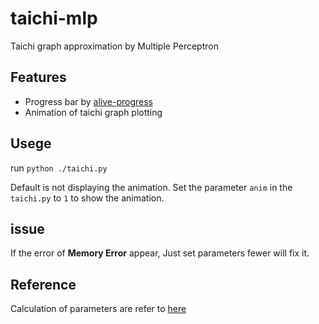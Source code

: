 # taichi-mlp
Taichi  graph approximation by Multiple Perceptron

## Features
* Progress bar by [alive-progress](https://github.com/rsalmei/alive-progress)
* Animation of taichi graph plotting

## Usege

run `python ./taichi.py`

Default is not displaying the animation.
Set the parameter `anim` in the `taichi.py` to `1` to show the animation.

## issue

If the error of **Memory Error** appear,
Just set parameters fewer will fix it.

## Reference

Calculation of parameters are refer to [here](https://blog.csdn.net/chuan403082010/article/details/86370551)
